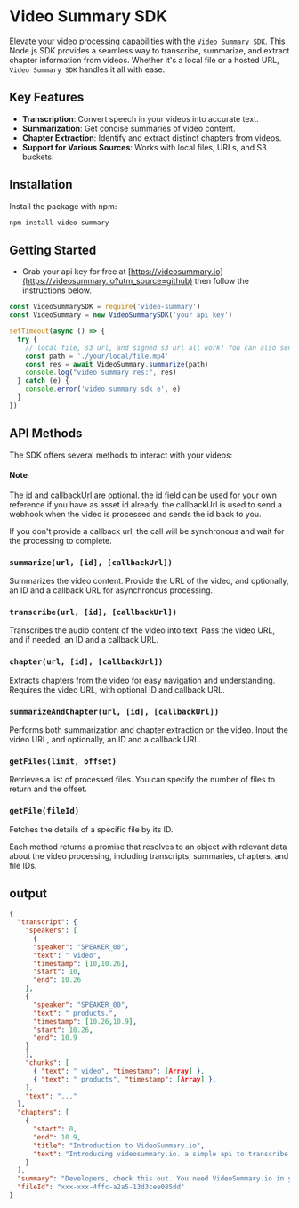 # Video Summary SDK

Elevate your video processing capabilities with the `Video Summary SDK`. This Node.js SDK provides a seamless way to transcribe, summarize, and extract chapter information from videos. Whether it's a local file or a hosted URL, `Video Summary SDK` handles it all with ease.

## Key Features

- **Transcription**: Convert speech in your videos into accurate text.
- **Summarization**: Get concise summaries of video content.
- **Chapter Extraction**: Identify and extract distinct chapters from videos.
- **Support for Various Sources**: Works with local files, URLs, and S3 buckets.

## Installation

Install the package with npm:

```bash
npm install video-summary
```

## Getting Started 


- Grab your api key for free at [https://videosummary.io](https://videosummary.io?utm_source=github) then follow the instructions below.

```js
const VideoSummarySDK = require('video-summary')
const VideoSummary = new VideoSummarySDK('your api key')

setTimeout(async () => {
  try {
    // local file, s3 url, and signed s3 url all work! You can also send an audio file 
    const path = './your/local/file.mp4'
    const res = await VideoSummary.summarize(path)
    console.log("video summary res:", res)
  } catch (e) {
    console.error('video summary sdk e', e)
  }
})
```

## API Methods

The SDK offers several methods to interact with your videos:

#### Note 
The id and callbackUrl are optional. the id field can be used for your own reference if you have as asset id already. the callbackUrl is used to send a webhook when the video is processed and sends the id back to you.

If you don't provide a callback url, the call will be synchronous and wait for the processing to complete.

### `summarize(url, [id], [callbackUrl])`
Summarizes the video content. Provide the URL of the video, and optionally, an ID and a callback URL for asynchronous processing. 

### `transcribe(url, [id], [callbackUrl])`
Transcribes the audio content of the video into text. Pass the video URL, and if needed, an ID and a callback URL.

### `chapter(url, [id], [callbackUrl])`
Extracts chapters from the video for easy navigation and understanding. Requires the video URL, with optional ID and callback URL.

### `summarizeAndChapter(url, [id], [callbackUrl])`
Performs both summarization and chapter extraction on the video. Input the video URL, and optionally, an ID and a callback URL.

### `getFiles(limit, offset)`
Retrieves a list of processed files. You can specify the number of files to return and the offset.

### `getFile(fileId)`
Fetches the details of a specific file by its ID.

Each method returns a promise that resolves to an object with relevant data about the video processing, including transcripts, summaries, chapters, and file IDs.


## output
```json 
{
  "transcript": {
    "speakers": [
      {
      "speaker": "SPEAKER_00",
      "text": " video",
      "timestamp": [10,10.26],
      "start": 10,
      "end": 10.26
    },
    {
      "speaker": "SPEAKER_00",
      "text": " products.",
      "timestamp": [10.26,10.9],
      "start": 10.26,
      "end": 10.9
    }
    ],
    "chunks": [
      { "text": " video", "timestamp": [Array] },
      { "text": " products", "timestamp": [Array] },
    ],
    "text": "..."
  },
  "chapters": [
    {
      "start": 0,
      "end": 10.9,
      "title": "Introduction to VideoSummary.io",
      "text": "Introducing videosummary.io. a simple api to transcribe, chapter and summarize audio and video files."
    }
  ],
  "summary": "Developers, check this out. You need VideoSummary.io in your life. It lets you build video products much easier with features like video summarization and video chaptering. Grab it now and start building game-changing video products.",
  "fileId": "xxx-xxx-4ffc-a2a5-13d3cee085dd"
}
```